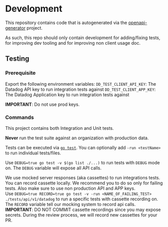 # Development

This repository contains code that is autogenerated via the 
[openapi-generator](https://github.com/OpenAPITools/openapi-generator/tree/master/modules/openapi-generator/src/main/resources/go-experimental) project. 

As such, this repo should only contain development for adding/fixing tests, for improving dev tooling and for improving 
non client usage doc. 

## Testing

### Prerequisite

Export the following environment variables:
`DD_TEST_CLIENT_API_KEY`: The Datadog API key to run integration tests against
`DD_TEST_CLIENT_APP_KEY`: The Datadog Application key to run integration tests against

**IMPORTANT**: Do not use prod keys.

### Commands

This project contains both Integration and Unit tests.

__Never__ run the test suite against an organization with production data.

Tests can be executed via [`go test`](https://golang.org/pkg/testing/#hdr-Subtests_and_Sub_benchmarks). You can optionally add `-run <testName>` to run individual tests/files.

Use `DEBUG=true go test -v $(go list ./...)` to run tests with `DEBUG` mode on. The `DEBUG` variable will expose all API calls. 

We use mocked server responses (aka cassettes) to run integrations tests.  
You can record cassette locally. We recommend you to do so only for failing tests. Also make sure to use non production API and APP keys.  
Use `DEBUG=true RECORD=true go test -v -run <NAME_OF_FAILING_TEST> ./tests/api/v1/datadog` to run a specific tests with cassette recording on. The `RECORD` variable tell our mocking system to record api calls.
**IMPORTANT**: DO NOT COMMIT cassette recordings since you may expose secrets. During the review process, we will record new cassettes for your PR.
